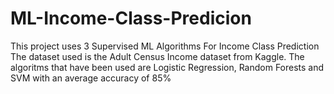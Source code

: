 # ML-Income-Class-Predicion
This project uses 3 Supervised ML Algorithms For Income Class Prediction
The dataset used is the Adult Census Income dataset from Kaggle. The algoritms that have been used are Logistic Regression, Random Forests and SVM with an average accuracy of 85%
